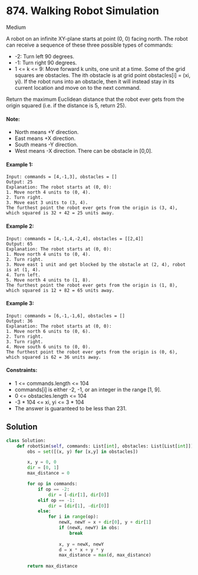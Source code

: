 # 874. Walking Robot Simulation

Medium

A robot on an infinite XY-plane starts at point (0, 0) facing north. The robot
can receive a sequence of these three possible types of commands:

- -2: Turn left 90 degrees.
- -1: Turn right 90 degrees.
- 1 <= k <= 9: Move forward k units, one unit at a time. Some of the grid
  squares are obstacles. The ith obstacle is at grid point obstacles[i] = (xi,
  yi). If the robot runs into an obstacle, then it will instead stay in its
  current location and move on to the next command.

Return the maximum Euclidean distance that the robot ever gets from the origin
squared (i.e. if the distance is 5, return 25).

#### Note:

- North means +Y direction.
- East means +X direction.
- South means -Y direction.
- West means -X direction. There can be obstacle in [0,0].

#### Example 1:

```
Input: commands = [4,-1,3], obstacles = []
Output: 25
Explanation: The robot starts at (0, 0):
1. Move north 4 units to (0, 4).
2. Turn right.
3. Move east 3 units to (3, 4).
The furthest point the robot ever gets from the origin is (3, 4), which squared is 32 + 42 = 25 units away.
```

#### Example 2:

```
Input: commands = [4,-1,4,-2,4], obstacles = [[2,4]]
Output: 65
Explanation: The robot starts at (0, 0):
1. Move north 4 units to (0, 4).
2. Turn right.
3. Move east 1 unit and get blocked by the obstacle at (2, 4), robot is at (1, 4).
4. Turn left.
5. Move north 4 units to (1, 8).
The furthest point the robot ever gets from the origin is (1, 8), which squared is 12 + 82 = 65 units away.
```

#### Example 3:

```
Input: commands = [6,-1,-1,6], obstacles = []
Output: 36
Explanation: The robot starts at (0, 0):
1. Move north 6 units to (0, 6).
2. Turn right.
3. Turn right.
4. Move south 6 units to (0, 0).
The furthest point the robot ever gets from the origin is (0, 6), which squared is 62 = 36 units away.
```

#### Constraints:

- 1 <= commands.length <= 104
- commands[i] is either -2, -1, or an integer in the range [1, 9].
- 0 <= obstacles.length <= 104
- -3 * 104 <= xi, yi <= 3 * 104
- The answer is guaranteed to be less than 231.

## Solution

```python
class Solution:
    def robotSim(self, commands: List[int], obstacles: List[List[int]]) -> int:
        obs = set([(x, y) for [x,y] in obstacles])

        x, y = 0, 0
        dir = [0, 1]
        max_distance = 0

        for op in commands:
            if op == -2:
                dir = [-dir[1], dir[0]]
            elif op == -1:
                dir = [dir[1], -dir[0]]
            else:
                for i in range(op):
                    newX, newY = x + dir[0], y + dir[1]
                    if (newX, newY) in obs:
                        break
                    
                    x, y = newX, newY
                    d = x * x + y * y
                    max_distance = max(d, max_distance)
                    
        return max_distance
```
